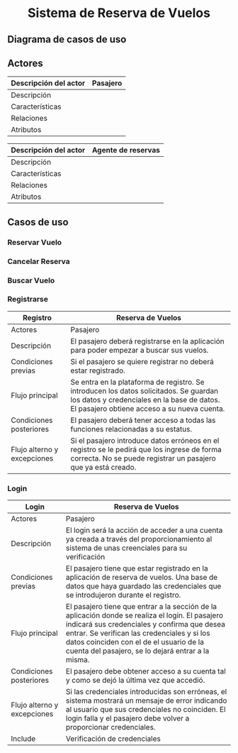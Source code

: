 <div align="justify">

# <div align="center">Sistema de Reserva de Vuelos</div>

## Diagrama de casos de uso

## Actores
| Descripción del actor | Pasajero |
| ---                   | ---      |
| Descripción           | |
| Características       | |
| Relaciones            | |
| Atributos             | |

| Descripción del actor | Agente de reservas |
| ---                   | ---                |
| Descripción           | |
| Características       | |
| Relaciones            | |
| Atributos             | |

## Casos de uso

### Reservar Vuelo

### Cancelar Reserva

### Buscar Vuelo

### Registrarse
| Registro | Reserva de Vuelos |
| ---      | ---        |
| Actores  | Pasajero |
| Descripción | El pasajero deberá registrarse en la aplicación para poder empezar a buscar sus vuelos. |
| Condiciones previas | Si el pasajero se quiere registrar no deberá estar registrado. |
| Flujo principal     | Se entra en la plataforma de registro. Se introducen los datos solicitados. Se guardan los datos y credenciales en la base de datos. El pasajero obtiene acceso a su nueva cuenta. |
| Condiciones posteriores | El pasajero deberá tener acceso a todas las funciones relacionadas a su estatus. |
| Flujo alterno y excepciones | Si el pasajero introduce datos erróneos en el registro se le pedirá que los ingrese de forma correcta. No se puede registrar un pasajero que ya está creado. |

### Login
| Login   | Reserva de Vuelos |
| ---     | ---           |
| Actores | Pasajero      |
| Descripción             | El login será la acción de acceder a una cuenta ya creada a través del proporcionamiento al sistema de unas creenciales para su verificación |
| Condiciones previas     | El pasajero tiene que estar registrado en la aplicación de reserva de vuelos. Una base de datos que haya guardado las credenciales que se introdujeron durante el registro. |
| Flujo principal         | El pasajero tiene que entrar a la sección de la aplicación donde se realiza el login. El pasajero indicará sus credenciales y confirma que desea entrar. Se verifican las credenciales y si los datos coinciden con el de el usuario de la cuenta del pasajero, se lo dejará entrar a la misma. |
| Condiciones posteriores | El pasajero debe obtener acceso a su cuenta tal y como se dejó la última vez que accedió. |
| Flujo alterno y excepciones | Si las credenciales introducidas son erróneas, el sistema mostrará un mensaje de error indicando al usuario que sus credenciales no coinciden. El login falla y el pasajero debe volver a proporcionar credenciales. |
| Include | Verificación de credenciales |

</div>